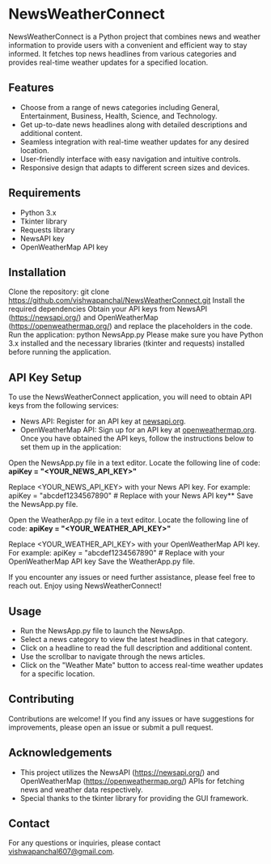 # NewsWeatherConnect

NewsWeatherConnect is a Python project that combines news and weather information to provide users with a convenient and efficient way to stay informed. It fetches top news headlines from various categories and provides real-time weather updates for a specified location.

## Features

- Choose from a range of news categories including General, Entertainment, Business, Health, Science, and Technology.
- Get up-to-date news headlines along with detailed descriptions and additional content.
- Seamless integration with real-time weather updates for any desired location.
- User-friendly interface with easy navigation and intuitive controls.
- Responsive design that adapts to different screen sizes and devices.

## Requirements

- Python 3.x
- Tkinter library
- Requests library
- NewsAPI key
- OpenWeatherMap API key

## Installation

Clone the repository: git clone https://github.com/vishwapanchal/NewsWeatherConnect.git
Install the required dependencies
Obtain your API keys from NewsAPI (https://newsapi.org/) and OpenWeatherMap (https://openweathermap.org/) and replace the placeholders in the code.
Run the application: python NewsApp.py
Please make sure you have Python 3.x installed and the necessary libraries (tkinter and requests) installed before running the application.

## API Key Setup

To use the NewsWeatherConnect application, you will need to obtain API keys from the following services:

- News API: Register for an API key at [newsapi.org](https://newsapi.org/).
- OpenWeatherMap API: Sign up for an API key at [openweathermap.org](https://openweathermap.org/).
Once you have obtained the API keys, follow the instructions below to set them up in the application:

Open the NewsApp.py file in a text editor.
Locate the following line of code:
 **apiKey = "<YOUR_NEWS_API_KEY>"**
 
Replace <YOUR_NEWS_API_KEY> with your News API key.
For example:
  apiKey = "abcdef1234567890" # Replace with your News API key**
Save the NewsApp.py file.

Open the WeatherApp.py file in a text editor.
Locate the following line of code:
  **apiKey = "<YOUR_WEATHER_API_KEY>"**
  
Replace <YOUR_WEATHER_API_KEY> with your OpenWeatherMap API key.
For example:
  apiKey = "abcdef1234567890"  # Replace with your OpenWeatherMap API key
Save the WeatherApp.py file.

If you encounter any issues or need further assistance, please feel free to reach out.
Enjoy using NewsWeatherConnect!


## Usage
- Run the NewsApp.py file to launch the NewsApp.
- Select a news category to view the latest headlines in that category.
- Click on a headline to read the full description and additional content.
- Use the scrollbar to navigate through the news articles.
- Click on the "Weather Mate" button to access real-time weather updates for a specific location.

## Contributing

Contributions are welcome! If you find any issues or have suggestions for improvements, please open an issue or submit a pull request.

## Acknowledgements

- This project utilizes the NewsAPI (https://newsapi.org/) and OpenWeatherMap (https://openweathermap.org/) APIs for fetching news and weather data respectively.
- Special thanks to the tkinter library for providing the GUI framework.

## Contact

For any questions or inquiries, please contact vishwapanchal607@gmail.com.

